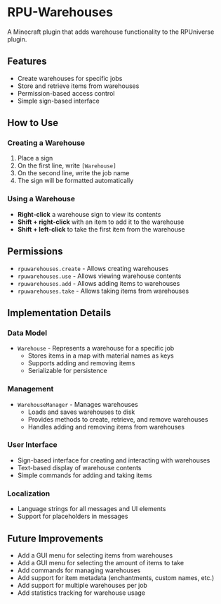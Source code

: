 # RPU-Warehouses

A Minecraft plugin that adds warehouse functionality to the RPUniverse plugin.

## Features

- Create warehouses for specific jobs
- Store and retrieve items from warehouses
- Permission-based access control
- Simple sign-based interface

## How to Use

### Creating a Warehouse

1. Place a sign
2. On the first line, write `[Warehouse]`
3. On the second line, write the job name
4. The sign will be formatted automatically

### Using a Warehouse

- **Right-click** a warehouse sign to view its contents
- **Shift + right-click** with an item to add it to the warehouse
- **Shift + left-click** to take the first item from the warehouse

## Permissions

- `rpuwarehouses.create` - Allows creating warehouses
- `rpuwarehouses.use` - Allows viewing warehouse contents
- `rpuwarehouses.add` - Allows adding items to warehouses
- `rpuwarehouses.take` - Allows taking items from warehouses

## Implementation Details

### Data Model

- `Warehouse` - Represents a warehouse for a specific job
  - Stores items in a map with material names as keys
  - Supports adding and removing items
  - Serializable for persistence

### Management

- `WarehouseManager` - Manages warehouses
  - Loads and saves warehouses to disk
  - Provides methods to create, retrieve, and remove warehouses
  - Handles adding and removing items from warehouses

### User Interface

- Sign-based interface for creating and interacting with warehouses
- Text-based display of warehouse contents
- Simple commands for adding and taking items

### Localization

- Language strings for all messages and UI elements
- Support for placeholders in messages

## Future Improvements

- Add a GUI menu for selecting items from warehouses
- Add a GUI menu for selecting the amount of items to take
- Add commands for managing warehouses
- Add support for item metadata (enchantments, custom names, etc.)
- Add support for multiple warehouses per job
- Add statistics tracking for warehouse usage